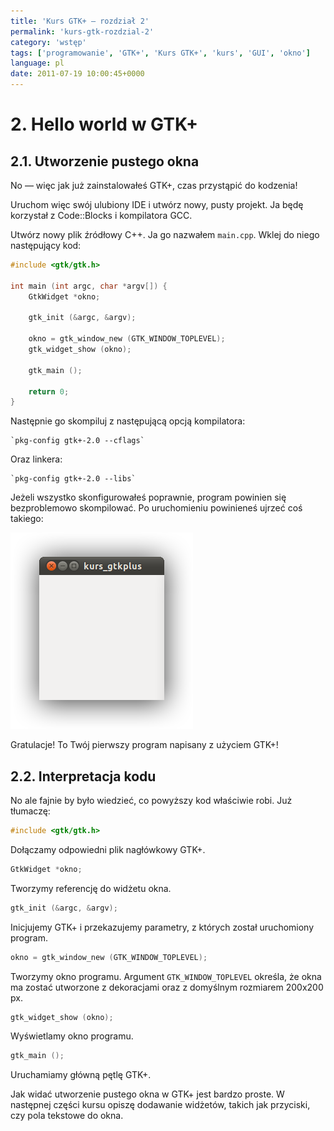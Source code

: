 ```yaml
---
title: 'Kurs GTK+ – rozdział 2'
permalink: 'kurs-gtk-rozdzial-2'
category: 'wstęp'
tags: ['programowanie', 'GTK+', 'Kurs GTK+', 'kurs', 'GUI', 'okno']
language: pl
date: 2011-07-19 10:00:45+0000
---
```


# 2. Hello world w GTK+

## 2.1. Utworzenie pustego okna

No — więc jak już zainstalowałeś GTK+, czas przystąpić do kodzenia!

Uruchom więc swój ulubiony IDE i utwórz nowy, pusty projekt. Ja będę korzystał z Code::Blocks i kompilatora GCC.

Utwórz nowy plik źródłowy C++. Ja go nazwałem `main.cpp`. Wklej do niego następujący kod:

```cpp
#include <gtk/gtk.h>

int main (int argc, char *argv[]) {
    GtkWidget *okno;

    gtk_init (&argc, &argv);

    okno = gtk_window_new (GTK_WINDOW_TOPLEVEL);
    gtk_widget_show (okno);

    gtk_main ();

    return 0;
}
```

Następnie go skompiluj z następującą opcją kompilatora:

```
`pkg-config gtk+-2.0 --cflags`
```

Oraz linkera:

```
`pkg-config gtk+-2.0 --libs`
```

Jeżeli wszystko skonfigurowałeś poprawnie, program powinien się bezproblemowo skompilować. Po uruchomieniu powinieneś ujrzeć coś takiego:

[![Puste okno programu](/static/images/blog/2011-07-19-pl-kurs-gtk-rozdzial-2-kursgtk_02_scr01.png)](/static/images/blog/2011-07-19-pl-kurs-gtk-rozdzial-2-kursgtk_02_scr01.png)

Gratulacje! To Twój pierwszy program napisany z użyciem GTK+!

## 2.2. Interpretacja kodu

No ale fajnie by było wiedzieć, co powyższy kod właściwie robi. Już tłumaczę:

```cpp
#include <gtk/gtk.h>
```

Dołączamy odpowiedni plik nagłówkowy GTK+.

```cpp
GtkWidget *okno;
```

Tworzymy referencję do widżetu okna.

```cpp
gtk_init (&argc, &argv);
```

Inicjujemy GTK+ i przekazujemy parametry, z których został uruchomiony program.

```cpp
okno = gtk_window_new (GTK_WINDOW_TOPLEVEL);
```

Tworzymy okno programu. Argument `GTK_WINDOW_TOPLEVEL` określa, że okna ma zostać utworzone z dekoracjami oraz z domyślnym rozmiarem 200x200 px.

```cpp
gtk_widget_show (okno);
```

Wyświetlamy okno programu.

```cpp
gtk_main ();
```

Uruchamiamy główną pętlę GTK+.

Jak widać utworzenie pustego okna w GTK+ jest bardzo proste. W następnej części kursu opiszę dodawanie widżetów, takich jak przyciski, czy pola tekstowe do okna.
